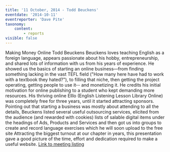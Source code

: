 ```yaml
---
title: '11 October, 2014 - Todd Beuckens'
eventdate: '2014-10-11'
eventreporter: 'Dave Pite'
taxonomy:
    content:
        - reports
visible: false
---
```


Making Money Online
Todd Beuckens
     Beuckens loves teaching English as a foreign language, appears passionate about his hobby, entrepreneurship, and shared lots of information with us from his years of experience.
     He showed us the basics of starting an online business—from finding something lacking in the vast TEFL field ("How many here have had to work with a textbook they hated?"), to filling that niche, then getting the project operating, getting people to use it-- and monetizing it.
     He credits his initial motivation for online publishing to a student who kept demanding more resources. His thriving online Elllo (English Listening Lesson Library Online) was completely free for three years, until it started attracting sponsors.
     Pointing out that starting a business was mostly about attending to all the details, Beuckens listed several useful outsourcing services, elicited from the audience (and rewarded with cookies) lists of salable digital items under the headings of Ads, Products and Services and then got us into groups to create and record language exercises which he will soon upload to the free site 
     Attracting the biggest turnout at our chapter in years, this presentation gave a good picture of the time, effort and dedication required to make a useful website.
<a href="../schedule/2014/october/11">Link to meeting listing</a>
